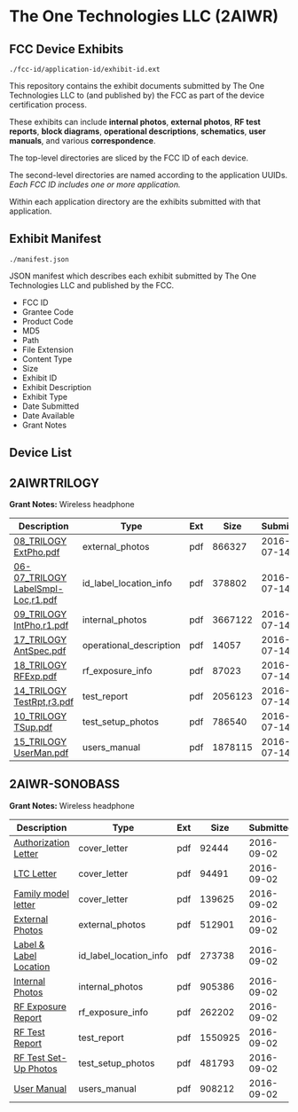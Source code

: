 # The One Technologies LLC (2AIWR)
## FCC Device Exhibits

```
./fcc-id/application-id/exhibit-id.ext
```

This repository contains the exhibit documents submitted by The One Technologies LLC to (and published by) the FCC as part of the device certification process.

These exhibits can include **internal photos**, **external photos**, **RF test reports**, **block diagrams**, **operational descriptions**, **schematics**, **user manuals**, and various **correspondence**.

The top-level directories are sliced by the FCC ID of each device.

The second-level directories are named according to the application UUIDs. *Each FCC ID includes one or more application.*

Within each application directory are the exhibits submitted with that application. 

## Exhibit Manifest

```
./manifest.json
```

JSON manifest which describes each exhibit submitted by The One Technologies LLC and published by the FCC.

- FCC ID
- Grantee Code
- Product Code
- MD5
- Path
- File Extension
- Content Type
- Size
- Exhibit ID
- Exhibit Description
- Exhibit Type
- Date Submitted
- Date Available
- Grant Notes

## Device List
## 2AIWRTRILOGY
**Grant Notes:** Wireless headphone

| Description | Type | Ext | Size | Submitted | Available |
| ----------- | ---- | --- | ---- | --------- | --------- |
| [08_TRILOGY ExtPho.pdf](2AIWRTRILOGY/92f8d06b34c5ba7961b61659a7ec05ca/3062863.pdf) | external_photos | pdf | 866327 | 2016-07-14 | 2016-07-14 |
| [06-07_TRILOGY LabelSmpl-Loc,r1.pdf](2AIWRTRILOGY/92f8d06b34c5ba7961b61659a7ec05ca/3062862.pdf) | id_label_location_info | pdf | 378802 | 2016-07-14 | 2016-07-14 |
| [09_TRILOGY IntPho,r1.pdf](2AIWRTRILOGY/92f8d06b34c5ba7961b61659a7ec05ca/3062864.pdf) | internal_photos | pdf | 3667122 | 2016-07-14 | 2016-07-14 |
| [17_TRILOGY AntSpec.pdf](2AIWRTRILOGY/92f8d06b34c5ba7961b61659a7ec05ca/3062872.pdf) | operational_description | pdf | 14057 | 2016-07-14 | 2016-07-14 |
| [18_TRILOGY RFExp.pdf](2AIWRTRILOGY/92f8d06b34c5ba7961b61659a7ec05ca/3062873.pdf) | rf_exposure_info | pdf | 87023 | 2016-07-14 | 2016-07-14 |
| [14_TRILOGY TestRpt,r3.pdf](2AIWRTRILOGY/92f8d06b34c5ba7961b61659a7ec05ca/3062869.pdf) | test_report | pdf | 2056123 | 2016-07-14 | 2016-07-14 |
| [10_TRILOGY TSup.pdf](2AIWRTRILOGY/92f8d06b34c5ba7961b61659a7ec05ca/3062865.pdf) | test_setup_photos | pdf | 786540 | 2016-07-14 | 2016-07-14 |
| [15_TRILOGY UserMan.pdf](2AIWRTRILOGY/92f8d06b34c5ba7961b61659a7ec05ca/3062870.pdf) | users_manual | pdf | 1878115 | 2016-07-14 | 2016-07-14 |
## 2AIWR-SONOBASS
**Grant Notes:** Wireless headphone

| Description | Type | Ext | Size | Submitted | Available |
| ----------- | ---- | --- | ---- | --------- | --------- |
| [Authorization Letter](2AIWR-SONOBASS/3b7012734b510e84918d85e049e47598/3120886.pdf) | cover_letter | pdf | 92444 | 2016-09-02 | 2016-09-04 |
| [LTC Letter](2AIWR-SONOBASS/3b7012734b510e84918d85e049e47598/3120887.pdf) | cover_letter | pdf | 94491 | 2016-09-02 | 2016-09-04 |
| [Family model letter](2AIWR-SONOBASS/3b7012734b510e84918d85e049e47598/3120888.pdf) | cover_letter | pdf | 139625 | 2016-09-02 | 2016-09-04 |
| [External Photos](2AIWR-SONOBASS/3b7012734b510e84918d85e049e47598/3120889.pdf) | external_photos | pdf | 512901 | 2016-09-02 | 2016-09-04 |
| [Label & Label Location](2AIWR-SONOBASS/3b7012734b510e84918d85e049e47598/3120890.pdf) | id_label_location_info | pdf | 273738 | 2016-09-02 | 2016-09-04 |
| [Internal Photos](2AIWR-SONOBASS/3b7012734b510e84918d85e049e47598/3120891.pdf) | internal_photos | pdf | 905386 | 2016-09-02 | 2016-09-04 |
| [RF Exposure Report](2AIWR-SONOBASS/3b7012734b510e84918d85e049e47598/3120893.pdf) | rf_exposure_info | pdf | 262202 | 2016-09-02 | 2016-09-04 |
| [RF Test Report](2AIWR-SONOBASS/3b7012734b510e84918d85e049e47598/3120895.pdf) | test_report | pdf | 1550925 | 2016-09-02 | 2016-09-04 |
| [RF Test Set-Up Photos](2AIWR-SONOBASS/3b7012734b510e84918d85e049e47598/3120896.pdf) | test_setup_photos | pdf | 481793 | 2016-09-02 | 2016-09-04 |
| [User Manual](2AIWR-SONOBASS/3b7012734b510e84918d85e049e47598/3120897.pdf) | users_manual | pdf | 908212 | 2016-09-02 | 2016-09-04 |
